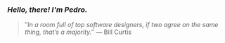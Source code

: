 ### *Hello, there! I'm Pedro.*
> ″*In a room full of top software designers, if two agree on the same thing, that’s a majority.*″
 — Bill Curtis
